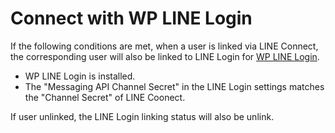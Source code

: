 # Connect with WP LINE Login
If the following conditions are met, when a user is linked via LINE Connect, the corresponding user will also be linked to LINE Login for [WP LINE Login](https://blog.shipweb.jp/wplinelogin/).
* WP LINE Login is installed.
* The "Messaging API Channel Secret" in the LINE Login settings matches the "Channel Secret" of LINE Coonect.

If user unlinked, the LINE Login linking status will also be unlink.